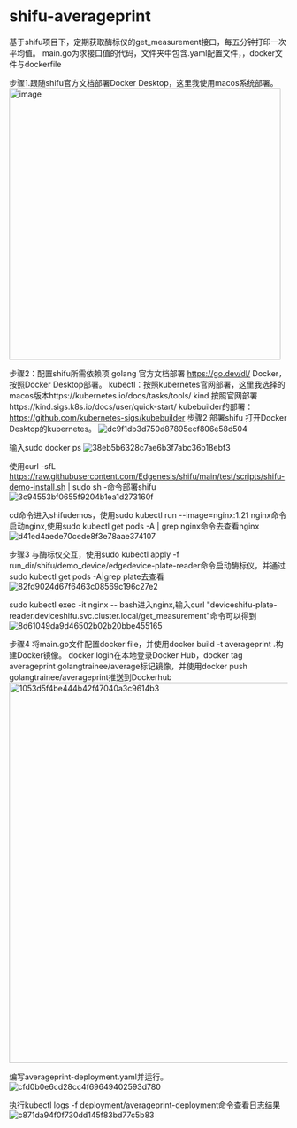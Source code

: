 



# shifu-averageprint
基于shifu项目下，定期获取酶标仪的get_measurement接口，每五分钟打印一次平均值。
main.go为求接口值的代码，文件夹中包含.yaml配置文件，，docker文件与dockerfile


步骤1.跟随shifu官方文档部署Docker Desktop，这里我使用macos系统部署。
<img width="491" alt="image" src="https://github.com/efanwcy/shifu-averageprint/assets/101723328/444ed130-914e-43b1-86cb-73f6ccd96d61">



步骤2：配置shifu所需依赖项
golang 官方文档部署 https://go.dev/dl/
Docker，按照Docker Desktop部署。
kubectl：按照kubernetes官网部署，这里我选择的macos版本https://kubernetes.io/docs/tasks/tools/
kind  按照官网部署https://kind.sigs.k8s.io/docs/user/quick-start/
kubebuilder的部署：https://github.com/kubernetes-sigs/kubebuilder
步骤2 部署shifu
打开Docker Desktop的kubernetes。 ![dc9f1db3d750d87895ecf806e58d504](https://github.com/efanwcy/shifu-averageprint/assets/101723328/1f3f20ca-9f85-4aee-bf96-029245427da4)

输入sudo docker ps ![38eb5b6328c7ae6b3f7abc36b18ebf3](https://github.com/efanwcy/shifu-averageprint/assets/101723328/9b0e757e-feb6-4ba7-bbb8-35f1512171e6)

使用curl -sfL https://raw.githubusercontent.com/Edgenesis/shifu/main/test/scripts/shifu-demo-install.sh | sudo sh -命令部署shifu ![3c94553bf0655f9204b1ea1d273160f](https://github.com/efanwcy/shifu-averageprint/assets/101723328/d3b67456-7d4e-4395-8f7b-eca79467cae5)

cd命令进入shifudemos，使用sudo kubectl run --image=nginx:1.21 nginx命令启动nginx,使用sudo kubectl get pods -A | grep nginx命令去查看nginx ![d41ed4aede70cede8f3e78aae374107](https://github.com/efanwcy/shifu-averageprint/assets/101723328/6dd46bd9-d1c4-4fb9-9a07-69c9dd0bdfff)


步骤3 与酶标仪交互，使用sudo kubectl apply -f run_dir/shifu/demo_device/edgedevice-plate-reader命令启动酶标仪，并通过sudo kubectl get pods -A|grep plate去查看 ![82fd9024d67f6463c08569c196c27e2](https://github.com/efanwcy/shifu-averageprint/assets/101723328/1413d71a-4c4b-4054-b888-864205d986bd)
 
sudo kubectl exec -it nginx -- bash进入nginx,输入curl "deviceshifu-plate-reader.deviceshifu.svc.cluster.local/get_measurement"命令可以得到 ![8d61049da9d46502b02b20bbe455165](https://github.com/efanwcy/shifu-averageprint/assets/101723328/e2cddbb3-1a54-4f3d-92f3-9ceb4424ed0f)



步骤4 将main.go文件配置docker file，并使用docker build -t averageprint .构建Docker镜像。
docker login在本地登录Docker Hub，docker tag averageprint golangtrainee/average标记镜像，并使用docker push golangtrainee/averageprint推送到Dockerhub <img width="688" alt="1053d5f4be444b42f47040a3c9614b3" src="https://github.com/efanwcy/shifu-averageprint/assets/101723328/a31a3102-5228-4c6e-9b22-d1b508bb1474">

编写averageprint-deployment.yaml并运行。  ![cfd0b0e6cd28cc4f69649402593d780](https://github.com/efanwcy/shifu-averageprint/assets/101723328/0c284eea-fb86-402f-9069-22986d0c92af)

执行kubectl logs -f deployment/averageprint-deployment命令查看日志结果   ![c871da94f0f730dd145f83bd77c5b83](https://github.com/efanwcy/shifu-averageprint/assets/101723328/6f089f25-4944-4f33-bf58-9ffa7e0044c1)
